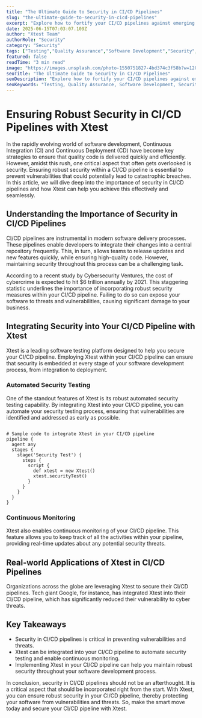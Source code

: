 ```yaml
---
title: "The Ultimate Guide to Security in CI/CD Pipelines"
slug: "the-ultimate-guide-to-security-in-cicd-pipelines"
excerpt: "Explore how to fortify your CI/CD pipelines against emerging cyber threats in todays rapidly evolving tech landscape. Unearth hidden vulnerabilities and discover effective strategies for implementing robust security measures in your CI/CD pipelines. Dont let your innovations be the weak link - read on to safeguard your DevOps process now!"
date: 2025-06-15T07:03:07.109Z
author: "Xtest Team"
authorRole: "Security"
category: "Security"
tags: ["Testing","Quality Assurance","Software Development","Security","Vulnerability"]
featured: false
readTime: "3 min read"
image: "https://images.unsplash.com/photo-1550751827-4bd374c3f58b?w=1200&h=600&fit=crop"
seoTitle: "The Ultimate Guide to Security in CI/CD Pipelines"
seoDescription: "Explore how to fortify your CI/CD pipelines against emerging cyber threats in todays rapidly evolving tech landscape. Unearth hidden vulnerabilities and discover effective strategies for implementing robust security measures in your CI/CD pipelines. Dont let your innovations be the weak link - read on to safeguard your DevOps process now!"
seoKeywords: "Testing, Quality Assurance, Software Development, Security, Vulnerability"
---
```


# Ensuring Robust Security in CI/CD Pipelines with Xtest

In the rapidly evolving world of software development, Continuous Integration (CI) and Continuous Deployment (CD) have become key strategies to ensure that quality code is delivered quickly and efficiently. However, amidst this rush, one critical aspect that often gets overlooked is security. Ensuring robust security within a CI/CD pipeline is essential to prevent vulnerabilities that could potentially lead to catastrophic breaches. In this article, we will dive deep into the importance of security in CI/CD pipelines and how Xtest can help you achieve this effectively and seamlessly.

## Understanding the Importance of Security in CI/CD Pipelines

CI/CD pipelines are instrumental in modern software delivery processes. These pipelines enable developers to integrate their changes into a central repository frequently. This, in turn, allows teams to release updates and new features quickly, while ensuring high-quality code. However, maintaining security throughout this process can be a challenging task.

According to a recent study by Cybersecurity Ventures, the cost of cybercrime is expected to hit $6 trillion annually by 2021. This staggering statistic underlines the importance of incorporating robust security measures within your CI/CD pipeline. Failing to do so can expose your software to threats and vulnerabilities, causing significant damage to your business.

## Integrating Security into Your CI/CD Pipeline with Xtest

Xtest is a leading software testing platform designed to help you secure your CI/CD pipeline. Employing Xtest within your CI/CD pipeline can ensure that security is embedded at every stage of your software development process, from integration to deployment.

### Automated Security Testing

One of the standout features of Xtest is its robust automated security testing capability. By integrating Xtest into your CI/CD pipeline, you can automate your security testing process, ensuring that vulnerabilities are identified and addressed as early as possible.

```

# Sample code to integrate Xtest in your CI/CD pipeline
pipeline {
  agent any
  stages {
    stage('Security Test') {
      steps {
        script {
          def xtest = new Xtest() 
          xtest.securityTest()
        }
      }
    }
  }
}
```

### Continuous Monitoring

Xtest also enables continuous monitoring of your CI/CD pipeline. This feature allows you to keep track of all the activities within your pipeline, providing real-time updates about any potential security threats.

## Real-world Applications of Xtest in CI/CD Pipelines

Organizations across the globe are leveraging Xtest to secure their CI/CD pipelines. Tech giant Google, for instance, has integrated Xtest into their CI/CD pipeline, which has significantly reduced their vulnerability to cyber threats.

## Key Takeaways

*   Security in CI/CD pipelines is critical in preventing vulnerabilities and threats.
*   Xtest can be integrated into your CI/CD pipeline to automate security testing and enable continuous monitoring.
*   Implementing Xtest in your CI/CD pipeline can help you maintain robust security throughout your software development process.

In conclusion, security in CI/CD pipelines should not be an afterthought. It is a critical aspect that should be incorporated right from the start. With Xtest, you can ensure robust security in your CI/CD pipeline, thereby protecting your software from vulnerabilities and threats. So, make the smart move today and secure your CI/CD pipeline with Xtest.
